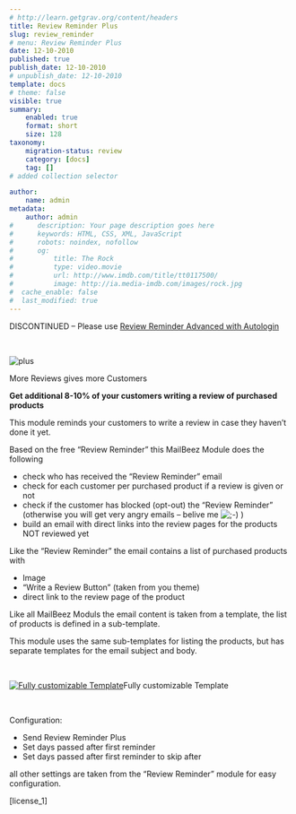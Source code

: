 ```yaml
---
# http://learn.getgrav.org/content/headers
title: Review Reminder Plus
slug: review_reminder
# menu: Review Reminder Plus
date: 12-10-2010
published: true
publish_date: 12-10-2010
# unpublish_date: 12-10-2010
template: docs
# theme: false
visible: true
summary:
    enabled: true
    format: short
    size: 128
taxonomy:
    migration-status: review
    category: [docs]
    tag: []
# added collection selector

author:
    name: admin
metadata:
    author: admin
#      description: Your page description goes here
#      keywords: HTML, CSS, XML, JavaScript
#      robots: noindex, nofollow
#      og:
#          title: The Rock
#          type: video.movie
#          url: http://www.imdb.com/title/tt0117500/
#          image: http://ia.media-imdb.com/images/rock.jpg
#  cache_enable: false
#  last_modified: true
---
```


DISCONTINUED – Please use [Review Reminder Advanced with Autologin](http://www.mailbeez.com/documentation/mailbeez/review_advanced/ "Review Reminder Advanced – Autologin")

 

![](http://www.mailbeez.com/wp-content/uploads/2010/05/plus.png "plus")

More Reviews gives more Customers

**Get additional 8-10% of your customers writing a review of purchased products**

This module reminds your customers to write a review in case they haven’t done it yet.

Based on the free “Review Reminder” this MailBeez Module does the following

- check who has received the “Review Reminder” email
- check for each customer per purchased product if a review is given or not
- check if the customer has blocked (opt-out) the “Review Reminder” (otherwise you will get very angry emails – belive me ![;-)](http://localhost/wordpress_mailbeez_EOL/wp-includes/images/smilies/icon_wink.gif) )
- build an email with direct links into the review pages for the products NOT reviewed yet

Like the “Review Reminder” the email contains a list of purchased products with

- Image
- “Write a Review Button” (taken from you theme)
- direct link to the review page of the product

Like all MailBeez Moduls the email content is taken from a template, the list of products is defined in a sub-template.

This module uses the same sub-templates for listing the products, but has separate templates for the email subject and body.

 

[![](http://www.mailbeez.com/wp-content/uploads/2010/10/mail_review_reminder-242x300.png "Fully customizable Template")](http://www.mailbeez.com/wp-content/uploads/2010/10/mail_review_reminder.png)Fully customizable Template

 

 

Configuration:

- Send Review Reminder Plus
- Set days passed after first reminder
- Set days passed after first reminder to skip after

all other settings are taken from the “Review Reminder” module for easy configuration.

[license\_1]
